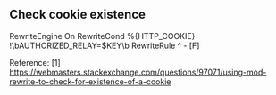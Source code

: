 ## Check cookie existence

RewriteEngine On
RewriteCond %{HTTP_COOKIE} !\bAUTHORIZED_RELAY=$KEY\b
RewriteRule ^ - [F]

Reference:
[1] https://webmasters.stackexchange.com/questions/97071/using-mod-rewrite-to-check-for-existence-of-a-cookie
